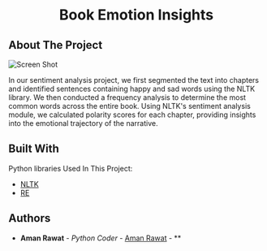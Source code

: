 <h1 align="center" id="title">Book Emotion Insights</h1>

## About The Project

![Screen Shot](https://lh3.googleusercontent.com/pw/AP1GczPLkXLLCxaAWxzHVRArCtpfCml9FdV4niksypmU_ypAWM94yNOTZwX1yAc-TOg8AiDiBhyrAZNniEe0UpabHKSru8tYcXqEw8MGWna0Vj_daviFSi55YKSnxkbVOVscxrDXfvMSiEVkGfO-SGXSAOWcaqnCigde7REE2Akui2Xv9AUn6UIi7BWzPzhs9ozogzCav796GusU2eVGoUPUbDHhuIWq6affkL23mhaB93Fa5uilQzQbH8VQbNDgpGrq-O71xhcohCnByoj15XMqWLa48yzp063wCyCC6vjnSjOKgkYGquBah-9EPU9W71pTwq8-Px0gSAY1tmXTHrradqCYtgrVJF8cj3yZmCfah0ncleWetPrc0-E6Q7arox3MnbyF9canstcJnnr5_gvLxQ7o4R8QTWKPMl8e5L1Mqclg4EA9BjP1Dj8I_a9ehatzu5_mdOafEiRa-OKDFXQJCDX66fvhvj7Nz5nmdmAxcpJt8Kicknev7zFulkvJR8PgnPA3lJtjkwaFm8Vow5p5MAvKQIAXeTuqgbjcw2IBBEbiM6Ap9YUpg-XMBQI1QMi8qHwXtBL4owXlsm65_drgwTJwynPl4DuzG6CzyYEZMzMbLejNIO8OT44eYKE7-g-ait1Pw0KmBtpXxC-398ArdItjLPNu3QVuFffH0RGe39EMDEXBHn6NJEe6A5mk86yVhDYxWTQ1NzFZgfvVZQwqwG0Gobm3CBJQ302iG0KUPZmdSPAlft9Vw_euAbAlsuGw-w3zrEkXRAluQTXMFs9B4__9EnvuUfl9orj9n0NV0lVmbVhqjRBNgFuwjHuy6q0sSWZoT4Wi6ecFTXHa8-qEwQ0U4W0WoI0Chtj1EIM-kixb1RdBkmk_1xKjG9tKjt2NTGzPTBPZVICRn22nLxqpPFSsSQalXFptfY2Ax4d5PvuZn-YegeKRDW-zk1LCVw=w1640-h923-s-no-gm?authuser=0)

In our sentiment analysis project, we first segmented the text into chapters and identified sentences containing happy and sad words using the NLTK library. We then conducted a frequency analysis to determine the most common words across the entire book. Using NLTK's sentiment analysis module, we calculated polarity scores for each chapter, providing insights into the emotional trajectory of the narrative.


## Built With

Python libraries Used In This Project:

* [NLTK ](https://www.nltk.org/)
* [RE](https://docs.python.org/3/library/re.html)


## Authors

* **Aman Rawat** - *Python Coder* - [Aman Rawat](https://github.com/amannraawat) - **
